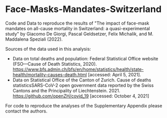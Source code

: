 # Face-Masks-Mandates-Switzerland

Code and Data to reproduce the results of "The impact of face-mask mandates on all-cause mortality in Switzerland: a quasi-experimental study" by Giacomo De Giorgi, Pascal Geldsetzer, Felix Michalik, and M. Maddalena Speziali (2022).

Sources of the data used in this analysis:
- Data on total deaths and population: Federal Statistical Office website (FSO—Cause of Death Statistics, 2020). https://www.bfs.admin.ch/bfs/en/home/statistics/health/state-health/mortality-causes-death.html [accessed: April 5, 2021].
- Data on Statistical Office of the Canton of Zurich. Cause of deaths statisticsSARS-CoV-2 open government data reported by the Swiss Cantons and the Principality of Liechtenstein. 2021. https://github.com/openZH/covid_19 [accessed: October 4, 2021]

For code to reproduce the analyses of the Supplementary Appendix please contact the authors.
